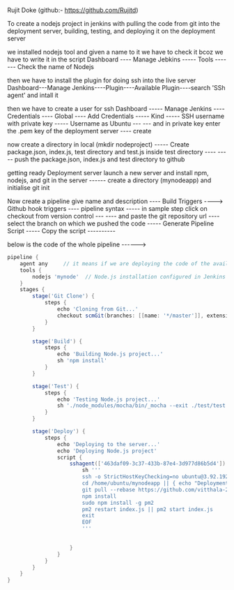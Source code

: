 Rujit Doke (github:- https://github.com/Rujitd)

To create a nodejs project in jenkins with pulling the code from git into the deployment server, building, testing, and deploying it on the deployment server 

we installed nodejs tool and given a name to it we have to check it bcoz we have to write it in the script
Dashboard ---- Manage Jebkins ----- Tools ------- Check the name of Nodejs 

then we have to install the plugin for doing ssh into the live server
Dashboard---Manage Jenkins----Plugin----Available Plugin----search 'SSh agent' and intall it

then we have to create a user for ssh
Dashboard ----- Manage Jenkins ---- Credentials ---- Global ---- Add Credentials ----- Kind ----- SSH username with private key ----- Username as Ubuntu ---
--- and in private key enter the .pem key of the deployment server ---- create

now create a directory in local (mkdir nodeproject) ----- Create package.json, index.js, test directory and test.js inside test directory ----
----- push the package.json, index.js and test directory to github

getting ready Deployment server 
launch a new server and install npm, nodejs, and git in the server ------ create a directory (mynodeapp) and initialise git init 

Now create a pipeline give name and description ---- Build Triggers ----> Github hook triggers ---- pipeline syntax ----- in sample step click on checkout from version control ---
---- and paste the git repository url ---- select the branch on which we pushed the code ----- Generate Pipeline Script ----- Copy the script ----------

below is the code of the whole pipeline ------>

```groovy
pipeline {
    agent any     // it means if we are deploying the code of the available server (jenkins works on master and slave architecture)
    tools {
        nodejs 'mynode'  // Node.js installation configured in Jenkins (this is the tool of nodejs and we enterred the name of it that we are given to it earlier)
    }
    stages {
        stage('Git Clone') {
            steps {
                echo 'Cloning from Git...'
                checkout scmGit(branches: [[name: '*/master']], extensions: [], userRemoteConfigs: [[url: 'https://github.com/vitthala-27/nodepipeline.git']])  // this is the script which we have generated through pipeline syntax for version control
            }
        }

        stage('Build') {
            steps {
                echo 'Building Node.js project...'
                sh 'npm install'
            }
        }

        stage('Test') {
            steps {
                echo 'Testing Node.js project...'
                sh './node_modules/mocha/bin/_mocha --exit ./test/test.js'
            }
        }

        stage('Deploy') {
            steps {
                echo 'Deploying to the server...'
                echo 'Deploying Node.js project'
                script {
                    sshagent(['463daf09-3c37-433b-87e4-3d977d86b5d4']) {    // this is the id of the user that we created in []
                        sh '''
                        ssh -o StrictHostKeyChecking=no ubuntu@3.92.192.219 << EOF   // here we given the public ip of the deployment server
                        cd /home/ubuntu/mynodeapp || { echo "Deployment directory does not exist. Exiting..."; exit 1; }
                        git pull --rebase https://github.com/vitthala-27/nodepipeline.git     // the repository link from where we have to push the code (means our code is  already on that repository)
                        npm install
                        sudo npm install -g pm2
                        pm2 restart index.js || pm2 start index.js
                        exit
                        EOF
                        '''

                
                    }
                }
            }
        }
    }
}

